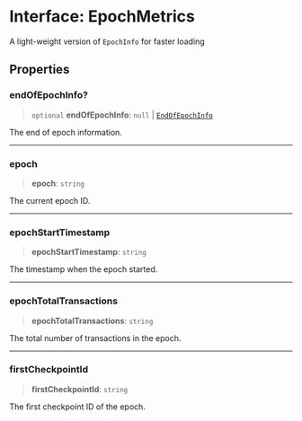 # Interface: EpochMetrics

A light-weight version of `EpochInfo` for faster loading

## Properties

### endOfEpochInfo?

> `optional` **endOfEpochInfo**: `null` \| [`EndOfEpochInfo`](EndOfEpochInfo.md)

The end of epoch information.

---

### epoch

> **epoch**: `string`

The current epoch ID.

---

### epochStartTimestamp

> **epochStartTimestamp**: `string`

The timestamp when the epoch started.

---

### epochTotalTransactions

> **epochTotalTransactions**: `string`

The total number of transactions in the epoch.

---

### firstCheckpointId

> **firstCheckpointId**: `string`

The first checkpoint ID of the epoch.
